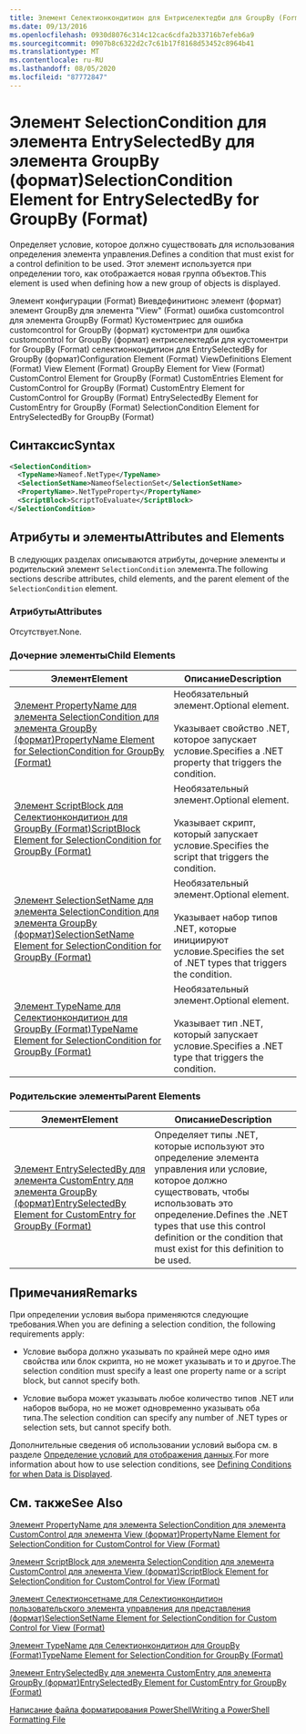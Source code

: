 ```yaml
---
title: Элемент Селектионкондитион для Ентриселектедби для GroupBy (Format) | Документация Майкрософт
ms.date: 09/13/2016
ms.openlocfilehash: 0930d8076c314c12cac6cdfa2b33716b7efeb6a9
ms.sourcegitcommit: 0907b8c6322d2c7c61b17f8168d53452c8964b41
ms.translationtype: MT
ms.contentlocale: ru-RU
ms.lasthandoff: 08/05/2020
ms.locfileid: "87772847"
---
```

# <a name="selectioncondition-element-for-entryselectedby-for-groupby-format"></a><span data-ttu-id="10168-102">Элемент SelectionCondition для элемента EntrySelectedBy для элемента GroupBy (формат)</span><span class="sxs-lookup"><span data-stu-id="10168-102">SelectionCondition Element for EntrySelectedBy for GroupBy (Format)</span></span>

<span data-ttu-id="10168-103">Определяет условие, которое должно существовать для использования определения элемента управления.</span><span class="sxs-lookup"><span data-stu-id="10168-103">Defines a condition that must exist for a control definition to be used.</span></span> <span data-ttu-id="10168-104">Этот элемент используется при определении того, как отображается новая группа объектов.</span><span class="sxs-lookup"><span data-stu-id="10168-104">This element is used when defining how a new group of objects is displayed.</span></span>

<span data-ttu-id="10168-105">Элемент конфигурации (Format) Виевдефинитионс элемент (формат) элемент GroupBy для элемента "View" (Format) ошибка customcontrol для элемента GroupBy (Format) Кустоментриес для ошибка customcontrol for GroupBy (формат) кустоментри для ошибка customcontrol for GroupBy (формат) ентриселектедби для кустоментри for GroupBy (Format) селектионкондитион для EntrySelectedBy for GroupBy (формат)</span><span class="sxs-lookup"><span data-stu-id="10168-105">Configuration Element (Format) ViewDefinitions Element (Format) View Element (Format) GroupBy Element for View (Format) CustomControl Element for GroupBy (Format) CustomEntries Element for CustomControl for GroupBy (Format) CustomEntry Element for CustomControl for GroupBy (Format) EntrySelectedBy Element for CustomEntry for GroupBy (Format) SelectionCondition Element for EntrySelectedBy for GroupBy (Format)</span></span>

## <a name="syntax"></a><span data-ttu-id="10168-106">Синтаксис</span><span class="sxs-lookup"><span data-stu-id="10168-106">Syntax</span></span>

```xml
<SelectionCondition>
  <TypeName>Nameof.NetType</TypeName>
  <SelectionSetName>NameofSelectionSet</SelectionSetName>
  <PropertyName>.NetTypeProperty</PropertyName>
  <ScriptBlock>ScriptToEvaluate</ScriptBlock>
</SelectionCondition>
```

## <a name="attributes-and-elements"></a><span data-ttu-id="10168-107">Атрибуты и элементы</span><span class="sxs-lookup"><span data-stu-id="10168-107">Attributes and Elements</span></span>

<span data-ttu-id="10168-108">В следующих разделах описываются атрибуты, дочерние элементы и родительский элемент `SelectionCondition` элемента.</span><span class="sxs-lookup"><span data-stu-id="10168-108">The following sections describe attributes, child elements, and the parent element of the `SelectionCondition` element.</span></span>

### <a name="attributes"></a><span data-ttu-id="10168-109">Атрибуты</span><span class="sxs-lookup"><span data-stu-id="10168-109">Attributes</span></span>

<span data-ttu-id="10168-110">Отсутствует.</span><span class="sxs-lookup"><span data-stu-id="10168-110">None.</span></span>

### <a name="child-elements"></a><span data-ttu-id="10168-111">Дочерние элементы</span><span class="sxs-lookup"><span data-stu-id="10168-111">Child Elements</span></span>

|<span data-ttu-id="10168-112">Элемент</span><span class="sxs-lookup"><span data-stu-id="10168-112">Element</span></span>|<span data-ttu-id="10168-113">Описание</span><span class="sxs-lookup"><span data-stu-id="10168-113">Description</span></span>|
|-------------|-----------------|
|[<span data-ttu-id="10168-114">Элемент PropertyName для элемента SelectionCondition для элемента GroupBy (формат)</span><span class="sxs-lookup"><span data-stu-id="10168-114">PropertyName Element for SelectionCondition for GroupBy (Format)</span></span>](./propertyname-element-for-selectioncondition-for-groupby-format.md)|<span data-ttu-id="10168-115">Необязательный элемент.</span><span class="sxs-lookup"><span data-stu-id="10168-115">Optional element.</span></span><br /><br /> <span data-ttu-id="10168-116">Указывает свойство .NET, которое запускает условие.</span><span class="sxs-lookup"><span data-stu-id="10168-116">Specifies a .NET property that triggers the condition.</span></span>|
|[<span data-ttu-id="10168-117">Элемент ScriptBlock для Селектионкондитион для GroupBy (Format)</span><span class="sxs-lookup"><span data-stu-id="10168-117">ScriptBlock Element for SelectionCondition for GroupBy (Format)</span></span>](./scriptblock-element-for-selectioncondition-for-entryselectedby-for-groupby-format.md)|<span data-ttu-id="10168-118">Необязательный элемент.</span><span class="sxs-lookup"><span data-stu-id="10168-118">Optional element.</span></span><br /><br /> <span data-ttu-id="10168-119">Указывает скрипт, который запускает условие.</span><span class="sxs-lookup"><span data-stu-id="10168-119">Specifies the script that triggers the condition.</span></span>|
|[<span data-ttu-id="10168-120">Элемент SelectionSetName для элемента SelectionCondition для элемента GroupBy (формат)</span><span class="sxs-lookup"><span data-stu-id="10168-120">SelectionSetName Element for SelectionCondition for GroupBy (Format)</span></span>](./selectionsetname-element-for-selectioncondition-for-groupby-format.md)|<span data-ttu-id="10168-121">Необязательный элемент.</span><span class="sxs-lookup"><span data-stu-id="10168-121">Optional element.</span></span><br /><br /> <span data-ttu-id="10168-122">Указывает набор типов .NET, которые инициируют условие.</span><span class="sxs-lookup"><span data-stu-id="10168-122">Specifies the set of .NET types that triggers the condition.</span></span>|
|[<span data-ttu-id="10168-123">Элемент TypeName для Селектионкондитион для GroupBy (Format)</span><span class="sxs-lookup"><span data-stu-id="10168-123">TypeName Element for SelectionCondition for GroupBy  (Format)</span></span>](./typename-element-for-selectioncondition-for-groupby-format.md)|<span data-ttu-id="10168-124">Необязательный элемент.</span><span class="sxs-lookup"><span data-stu-id="10168-124">Optional element.</span></span><br /><br /> <span data-ttu-id="10168-125">Указывает тип .NET, который запускает условие.</span><span class="sxs-lookup"><span data-stu-id="10168-125">Specifies a .NET type that triggers the condition.</span></span>|

### <a name="parent-elements"></a><span data-ttu-id="10168-126">Родительские элементы</span><span class="sxs-lookup"><span data-stu-id="10168-126">Parent Elements</span></span>

|<span data-ttu-id="10168-127">Элемент</span><span class="sxs-lookup"><span data-stu-id="10168-127">Element</span></span>|<span data-ttu-id="10168-128">Описание</span><span class="sxs-lookup"><span data-stu-id="10168-128">Description</span></span>|
|-------------|-----------------|
|[<span data-ttu-id="10168-129">Элемент EntrySelectedBy для элемента CustomEntry для элемента GroupBy (формат)</span><span class="sxs-lookup"><span data-stu-id="10168-129">EntrySelectedBy Element for CustomEntry for GroupBy (Format)</span></span>](./entryselectedby-element-for-customentry-for-groupby-format.md)|<span data-ttu-id="10168-130">Определяет типы .NET, которые используют это определение элемента управления или условие, которое должно существовать, чтобы использовать это определение.</span><span class="sxs-lookup"><span data-stu-id="10168-130">Defines the .NET types that use this control definition or the condition that must exist for this definition to be used.</span></span>|

## <a name="remarks"></a><span data-ttu-id="10168-131">Примечания</span><span class="sxs-lookup"><span data-stu-id="10168-131">Remarks</span></span>

<span data-ttu-id="10168-132">При определении условия выбора применяются следующие требования.</span><span class="sxs-lookup"><span data-stu-id="10168-132">When you are defining a selection condition, the following requirements apply:</span></span>

- <span data-ttu-id="10168-133">Условие выбора должно указывать по крайней мере одно имя свойства или блок скрипта, но не может указывать и то и другое.</span><span class="sxs-lookup"><span data-stu-id="10168-133">The selection condition must specify a least one property name or a script block, but cannot specify both.</span></span>

- <span data-ttu-id="10168-134">Условие выбора может указывать любое количество типов .NET или наборов выбора, но не может одновременно указывать оба типа.</span><span class="sxs-lookup"><span data-stu-id="10168-134">The selection condition can specify any number of .NET types or selection sets, but cannot specify both.</span></span>

<span data-ttu-id="10168-135">Дополнительные сведения об использовании условий выбора см. в разделе [Определение условий для отображения данных](./defining-conditions-for-displaying-data.md).</span><span class="sxs-lookup"><span data-stu-id="10168-135">For more information about how to use selection conditions, see [Defining Conditions for when Data is Displayed](./defining-conditions-for-displaying-data.md).</span></span>

## <a name="see-also"></a><span data-ttu-id="10168-136">См. также</span><span class="sxs-lookup"><span data-stu-id="10168-136">See Also</span></span>

[<span data-ttu-id="10168-137">Элемент PropertyName для элемента SelectionCondition для элемента CustomControl для элемента View (формат)</span><span class="sxs-lookup"><span data-stu-id="10168-137">PropertyName Element for SelectionCondition for CustomControl for View (Format)</span></span>](./propertyname-element-for-selectioncondition-for-customcontrol-for-view-format.md)

[<span data-ttu-id="10168-138">Элемент ScriptBlock для элемента SelectionCondition для элемента CustomControl для элемента View (формат)</span><span class="sxs-lookup"><span data-stu-id="10168-138">ScriptBlock Element for SelectionCondition for CustomControl for View (Format)</span></span>](./scriptblock-element-for-selectioncondition-for-customcontrol-for-view-format.md)

[<span data-ttu-id="10168-139">Элемент Селектионсетнаме для Селектионкондитион пользовательского элемента управления для представления (формат)</span><span class="sxs-lookup"><span data-stu-id="10168-139">SelectionSetName Element for SelectionCondition for Custom Control for View (Format)</span></span>](./selectionsetname-element-for-selectioncondition-for-customcontrol-for-view-format.md)

[<span data-ttu-id="10168-140">Элемент TypeName для Селектионкондитион для GroupBy (Format)</span><span class="sxs-lookup"><span data-stu-id="10168-140">TypeName Element for SelectionCondition for GroupBy  (Format)</span></span>](./typename-element-for-selectioncondition-for-groupby-format.md)

[<span data-ttu-id="10168-141">Элемент EntrySelectedBy для элемента CustomEntry для элемента GroupBy (формат)</span><span class="sxs-lookup"><span data-stu-id="10168-141">EntrySelectedBy Element for CustomEntry for GroupBy (Format)</span></span>](./entryselectedby-element-for-customentry-for-groupby-format.md)

[<span data-ttu-id="10168-142">Написание файла форматирования PowerShell</span><span class="sxs-lookup"><span data-stu-id="10168-142">Writing a PowerShell Formatting File</span></span>](./writing-a-powershell-formatting-file.md)
